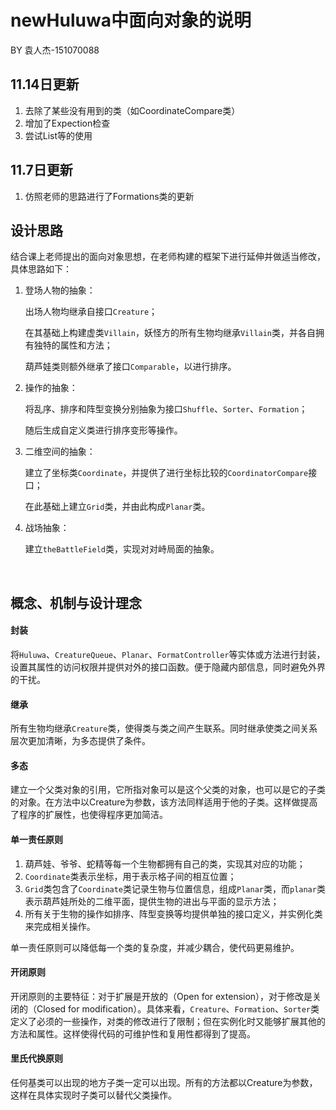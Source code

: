# newHuluwa中面向对象的说明

BY 袁人杰-151070088
## 11.14日更新
1. 去除了某些没有用到的类（如CoordinateCompare类）
2. 增加了Expection检查
3. 尝试List等的使用
## 11.7日更新

1. 仿照老师的思路进行了Formations类的更新

## 设计思路

结合课上老师提出的面向对象思想，在老师构建的框架下进行延伸并做适当修改，具体思路如下：

1. 登场人物的抽象：

   出场人物均继承自接口`Creature`；

   在其基础上构建虚类`Villain`，妖怪方的所有生物均继承`Villain`类，并各自拥有独特的属性和方法；

   葫芦娃类则额外继承了接口`Comparable`，以进行排序。

2. 操作的抽象：

   将乱序、排序和阵型变换分别抽象为接口`Shuffle`、`Sorter`、`Formation`；

   随后生成自定义类进行排序变形等操作。

3. 二维空间的抽象：

   建立了坐标类`Coordinate`，并提供了进行坐标比较的`CoordinatorCompare`接口；

   在此基础上建立`Grid`类，并由此构成`Planar`类。

4. 战场抽象：

   建立`theBattleField`类，实现对对峙局面的抽象。

   ​

## 概念、机制与设计理念

#### 封装

将`Huluwa`、`CreatureQueue`、`Planar`、`FormatController`等实体或方法进行封装，设置其属性的访问权限并提供对外的接口函数。便于隐藏内部信息，同时避免外界的干扰。

#### 继承

所有生物均继承`Creature`类，使得类与类之间产生联系。同时继承使类之间关系层次更加清晰，为多态提供了条件。

#### 多态

建立一个父类对象的引用，它所指对象可以是这个父类的对象，也可以是它的子类的对象。在方法中以Creature为参数，该方法同样适用于他的子类。这样做提高了程序的扩展性，也使得程序更加简洁。

#### 单一责任原则

1. 葫芦娃、爷爷、蛇精等每一个生物都拥有自己的类，实现其对应的功能；
2. `Coordinate`类表示坐标，用于表示格子间的相互位置；
3. `Grid`类包含了`Coordinate`类记录生物与位置信息，组成`Planar`类，而`planar`类表示葫芦娃所处的二维平面，提供生物的进出与平面的显示方法；
4. 所有关于生物的操作如排序、阵型变换等均提供单独的接口定义，并实例化类来完成相关操作。

单一责任原则可以降低每一个类的复杂度，并减少耦合，使代码更易维护。

#### 开闭原则

开闭原则的主要特征：对于扩展是开放的（Open for extension），对于修改是关闭的（Closed for modification）。具体来看，`Creature`、`Formation`、`Sorter`类定义了必须的一些操作，对类的修改进行了限制；但在实例化时又能够扩展其他的方法和属性。这样使得代码的可维护性和复用性都得到了提高。

#### 里氏代换原则

任何基类可以出现的地方子类一定可以出现。所有的方法都以Creature为参数，这样在具体实现时子类可以替代父类操作。










